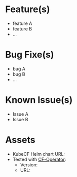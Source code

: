 <short introduction about this version>

# Feature(s)

- feature A
- feature B
- ...

# Bug Fixe(s)

- bug A
- bug B 
- ...

# Known Issue(s)

- Issue A
- Issue B

# Assets

- KubeCF Helm chart URL: <check prerequisities>
- Tested with [CF-Operator](https://github.com/cloudfoundry-incubator/cf-operator):
    - Version: <check prerequisities>
    - URL: <check prerequisities>